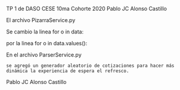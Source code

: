 TP 1 de DASO CESE 10ma Cohorte 2020 Pablo JC Alonso Castillo

El archivo PizarraService.py 

Se cambio la linea
	for o in data:

por la linea
	for o in data.values():

En el archivo ParserService.py

	se agregó un generador aleatorio de cotizaciones para hacer más dinámica la experiencia de espera el refresco.


Pablo JC Alonso Castillo

